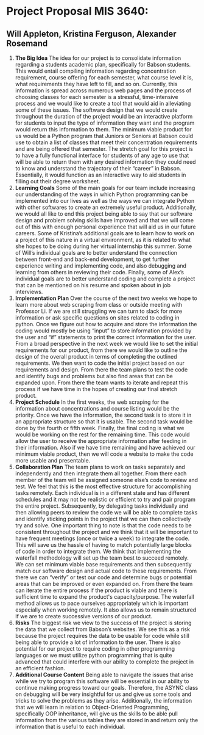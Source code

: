 # Project Proposal MIS 3640:
## Will Appleton, Kristina Ferguson, Alexander Rosemand

1. **The Big Idea**
    The idea for our project is to consolidate information regarding a students academic plan, specifically for Babson students. This would entail compiling information regarding concentration requirement, course offering for each semester, what course level it is, what requirements they have left to fill, and so on. Currently, this information is spread across numerous web pages and the process of choosing classes for each semester is a stressful, time-intensive process and we would like to create a tool that would aid in alleviating some of these issues. The software design that we would create throughout the duration of the project would be an interactive platform for students to input the type of information they want and the program would return this information to them. 
    The minimum viable product for us would be a Python program that Juniors or Seniors at Babson could use to obtain a list of classes that meet their concentration requirements and are being offered that semester. The stretch goal for this project is to have a fully functional interface for students of any age to use that will be able to return them with any desired information they could need to know and understand the trajectory of their “career” in Babson. Essentially, it would function as an interactive way to aid students in filling out their degree worksheet.
2. **Learning Goals**
    Some of the main goals for our team include increasing our understanding of the ways in which Python programming can be implemented into our lives as well as the ways we can integrate Python with other softwares to create an extremely useful product. Additionally, we would all like to end this project being able to say that our software design and problem solving skills have improved and that we will come out of this with enough personal experience that will aid us in our future careers. Some of Kristina’s additional goals are to learn how to work on a project of this nature in a virtual environment, as it is related to what she hopes to be doing during her virtual internship this summer. Some of Will’s individual goals are to better understand the connection between front-end and back-end development, to get further experience writing and implementing code, and also debugging and learning from others in reviewing their code. Finally, some of Alex’s individual goals are to better understand coding and complete a project that can be mentioned on his resume and spoken about in job interviews. 
3. **Implementation Plan**
    Over the course of the next two weeks we hope to learn more about web scraping from class or outside meeting with Professor Li. If we are still struggling we can turn to slack for more information or ask specific questions on sites related to coding in python. Once we figure out how to acquire and store the information the coding would mostly be using “input” to store information provided by the user and “if” statements to print the correct information for the user. From a broad perspective in the next week we would like to set the initial requirements for our product, from there we would like to outline the design of the overall product in terms of completing the outlined requirements. We then want to code the initial project based on our requirements and design. From there the team plans to test the code and identify bugs and problems but also find areas that can be expanded upon. From there the team wants to iterate and repeat this process if we have time in the hopes of creating our final stretch product.
4. **Project Schedule**
    In the first weeks, the web scraping for the information about concentrations and course listing would be the priority. Once we have the information, the second task is to store it in an appropriate structure so that it is usable. The second task would be done by the fourth or fifth week. Finally, the final coding is what we would be working on the rest for the remaining time. This code would allow the user to receive the appropriate information after feeding in their information. Also if we have time remaining and have achieved our minimum viable product, then we will code a website to make the code more usable and presentable.  
5. **Collaboration Plan**
    The team plans to work on tasks separately and independently and then integrate them all together. From there each member of the team will be assigned someone else’s code to review and test. We feel that this is the most effective structure for accomplishing tasks remotely. Each individual is in a different state and has different schedules and it may not be realistic or efficient to try and pair program the entire project. Subsequently, by delegating tasks individually and then allowing peers to review the code we will be able to complete tasks and identify sticking points in the project that we can then collectively try and solve. One important thing to note is that the code needs to be consistent throughout the project and we think that it will be important to have frequent meetings (once or twice a week) to integrate the code. This will save us the hassle of having to match potentially large blocks of code in order to integrate them. 
    We think that implementing the waterfall methodology will set up the team best to succeed remotely. We can set minimum viable base requirements and then subsequently match our software design and actual code to these requirements. From there we can “verify” or test our code and determine bugs or potential areas that can be improved or even expanded on. From there the team can iterate the entire process if the product is viable and there is sufficient time to expand the product's capacity/purpose. The waterfall method allows us to pace ourselves appropriately which is important especially when working remotely. It also allows us to remain structured if we are to create successive versions of our product. 
6. **Risks**
    The biggest risk we view to the success of the project is storing the data that we collect from Babson’s websites. We see this as a risk because the project requires the data to be usable for code while still being able to provide a lot of information to the user. There is also potential for our project to require coding in other programming languages or we must utilize python programming that is quite advanced that could interfere with our ability to complete the project in an efficient fashion. 
7. **Additional Course Content**
	Being able to navigate the issues that arise while we try to program this software will be essential in our ability to continue making progress toward our goals. Therefore, the ASYNC class on debugging will be very insightful for us and give us some tools and tricks to solve the problems as they arise. Additionally, the information that we will learn in relation to Object-Oriented Programming, specifically OOP inheritance, will give us the skills to be able pull information from the various tables they are stored in and return only the information that is useful to each individual. 